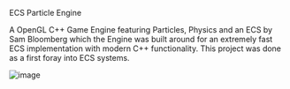 ECS Particle Engine

A OpenGL C++ Game Engine featuring Particles, Physics and an ECS by Sam Bloomberg which the Engine was built around for an extremely fast ECS implementation with modern C++ functionality. This project was done as a first foray into ECS systems.

![image](https://user-images.githubusercontent.com/3800531/129798827-98b1f62f-3df1-4b62-aa56-e7950b591943.png)


